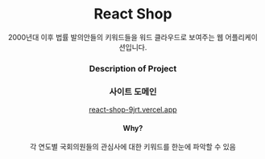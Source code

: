 <div align="center" >
<h1> React Shop </h1>

<div> 2000년대 이후 법률 발의안들의 키워드들을 워드 클라우드로 보여주는 웹 어플리케이션입니다. </div>
<h3> Description of Project </h3>
<h3> 사이트 도메인 </h3>
<a href="react-shop-9jrt.vercel.app/">react-shop-9jrt.vercel.app</a>
<h4> Why? </h4>
각 연도별 국회의원들의 관심사에 대한 키워드를 한눈에 파악할 수 있음

<br/>
